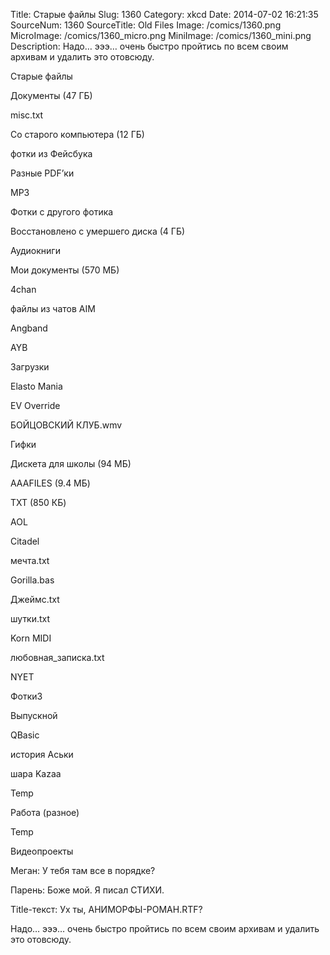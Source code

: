 Title: Старые файлы 
Slug: 1360 
Category: xkcd 
Date: 2014-07-02 16:21:35 
SourceNum: 1360 
SourceTitle: Old Files 
Image: /comics/1360.png 
MicroImage: /comics/1360_micro.png 
MiniImage: /comics/1360_mini.png 
Description: Надо… эээ… очень быстро пройтись по всем своим архивам и удалить это отовсюду. 

Старые файлы

Документы (47 ГБ)

misc.txt

Со старого компьютера (12 ГБ)

фотки из Фейсбука

Разные PDF’ки

MP3

Фотки с другого фотика

Восстановлено с умершего диска (4 ГБ)

Аудиокниги

Мои документы (570 МБ)

4chan

файлы из чатов AIM

Angband

AYB

Загрузки

Elasto Mania

EV Override

БОЙЦОВСКИЙ КЛУБ.wmv

Гифки

Дискета для школы (94 МБ)

AAAFILES (9.4 МБ)

TXT (850 КБ)

AOL

Citadel

мечта.txt

Gorilla.bas

Джеймс.txt

шутки.txt

Korn MIDI

любовная_записка.txt

NYET

Фотки3

Выпускной

QBasic

история Аськи

шара Kazaa

Temp

Работа (разное)

Temp

Видеопроекты

Меган: У тебя там все в порядке?

Парень: Боже мой. Я писал СТИХИ.

Title-текст: Ух ты, АНИМОРФЫ-РОМАН.RTF?

Надо… эээ… очень быстро пройтись по всем своим архивам и удалить это отовсюду.